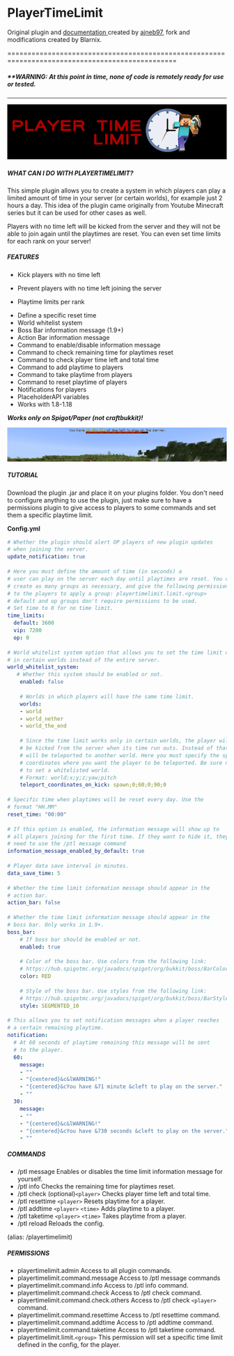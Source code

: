 # PlayerTimeLimit

Original plugin and [documentation ](https://www.spigotmc.org/resources/playertimelimit-1-8-1-19.96577/)created by [ajneb97](https://github.com/Ajneb97/PlayerTimeLimit), fork and modifications created by Blarnix.

================================================================================================

##### **WARNING: At this point in time, none of code is remotely ready for use or tested.

---

![1675894369040](image/README/1675894369040.png)

##### **WHAT CAN I DO WITH PLAYERTIMELIMIT?**

This simple plugin allows you
to create a system in which players can play a limited amount of time in
 your server (or certain worlds), for example just 2 hours a day. This
idea of the plugin came originally from Youtube Minecraft series but it
can be used for other cases as well.

Players with no time left will be kicked from the server and they will
not be able to join again until the playtimes are reset. You can even
set time limits for each rank on your server!

##### **FEATURES**

* Kick players with no time left

- Prevent players with no time left joining the server

* Playtime limits per rank

- Define a specific reset time
- World whitelist system
- Boss Bar information message (1.9+)
- Action Bar information message
- Command to enable/disable information message
- Command to check remaining time for playtimes reset
- Command to check player time left and total time
- Command to add playtime to players
- Command to take playtime from players
- Command to reset playtime of players
- Notifications for players
- PlaceholderAPI variables
- Works with 1.8-1.18

*********Works only on Spigot/Paper (not craftbukkit)!*********

![1675894563318](image/README/1675894563318.png)

##### **TUTORIAL**

Download the plugin .jar and place it on your plugins folder. You don't need
to configure anything to use the plugin, just make sure to have a
permissions plugin to give access to players to some commands and set
them a specific playtime limit.

**Config.yml**

```yaml
# Whether the plugin should alert OP players of new plugin updates
# when joining the server.
update_notification: true

# Here you must define the amount of time (in seconds) a
# user can play on the server each day until playtimes are reset. You can
# create as many groups as necessary, and give the following permission
# to the players to apply a group: playertimelimit.limit.<group>
# default and op groups don't require permissions to be used.
# Set time to 0 for no time limit.
time_limits:
  default: 3600
  vip: 7200
  op: 0

# World whitelist system option that allows you to set the time limit only
# in certain worlds instead of the entire server.
world_whitelist_system:
   # Whether this system should be enabled or not.
    enabled: false

    # Worlds in which players will have the same time limit.
    worlds:
    - world
    - world_nether
    - world_the_end

    # Since the time limit works only in certain worlds, the player will not
    # be kicked from the server when its time run outs. Instead of that, they
    # will be teleported to another world. Here you must specify the specific
    # coordinates where you want the player to be teleported. Be sure not
    # to set a whitelisted world.
    # Format: world;x;y;z;yaw;pitch
    teleport_coordinates_on_kick: spawn;0;60;0;90;0

# Specific time when playtimes will be reset every day. Use the
# format "HH.MM"
reset_time: "00:00"

# If this option is enabled, the information message will show up to
# all players joining for the first time. If they want to hide it, they will
# need to use the /ptl message command
information_message_enabled_by_default: true

# Player data save interval in minutes.
data_save_time: 5

# Whether the time limit information message should appear in the
# action bar.
action_bar: false

# Whether the time limit information message should appear in the
# boss bar. Only works in 1.9+.
boss_bar:
    # If boss bar should be enabled or not.
    enabled: true

    # Color of the boss bar. Use colors from the following link:
    # https://hub.spigotmc.org/javadocs/spigot/org/bukkit/boss/BarColor.html
    color: RED

    # Style of the boss bar. Use styles from the following link:
    # https://hub.spigotmc.org/javadocs/spigot/org/bukkit/boss/BarStyle.html
    style: SEGMENTED_10

# This allows you to set notification messages when a player reaches
# a certain remaining playtime.
notification:
  # At 60 seconds of playtime remaining this message will be sent
  # to the player.
  60:
    message:
    - ""
    - "{centered}&c&lWARNING!"
    - "{centered}&cYou have &71 minute &cleft to play on the server."
    - ""
  30:
    message:
    - ""
    - "{centered}&c&lWARNING!"
    - "{centered}&cYou have &730 seconds &cleft to play on the server."
    - ""
```

##### **COMMANDS**

- /ptl message Enables or disables the time limit information message for yourself.
- /ptl info Checks the remaining time for playtimes reset.
- /ptl check (optional)`<player>` Checks player time left and total time.
- /ptl resettime `<player>` Resets playtime for a player.
- /ptl addtime `<player>` `<time>` Adds playtime to a player.
- /ptl taketime `<player>` `<time>` Takes playtime from a player.
- /ptl reload Reloads the config.

(alias: /playertimelimit)

##### **PERMISSIONS**

- playertimelimit.admin Access to all plugin commands.
- playertimelimit.command.message Access to /ptl message commands
- playertimelimit.command.info Access to /ptl info command.
- playertimelimit.command.check Access to /ptl check command.
- playertimelimit.command.check.others Access to /ptl check `<player>` command.
- playertimelimit.command.resettime Access to /ptl resettime command.
- playertimelimit.command.addtime Access to /ptl addtime command.
- playertimelimit.command.taketime Access to /ptl taketime command.
- playertimelimit.limit.`<group>` This permission will set a specific time limit defined in the config, for the player.
